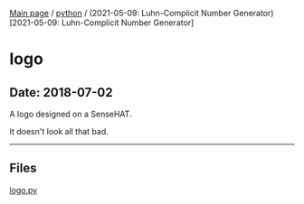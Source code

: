 [Main page](/) / [python](/python) / (2021-05-09: Luhn-Complicit Number Generator)[2021-05-09: Luhn-Complicit Number Generator]

# logo

## Date: 2018-07-02

A logo designed on a SenseHAT. 

It doesn't look all that bad.

-----

## Files

[logo.py](logo.py)